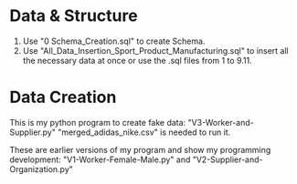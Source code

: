 # Data & Structure
1. Use "0 Schema_Creation.sql" to create Schema.
2. Use "All_Data_Insertion_Sport_Product_Manufacturing.sql" to insert all the necessary data at once or use the .sql files from 1 to 9.11.

# Data Creation
This is my python program to create fake data:
"V3-Worker-and-Supplier.py"
"merged_adidas_nike.csv" is needed to run it.

These are earlier versions of my program and show my programming development:
"V1-Worker-Female-Male.py" and "V2-Supplier-and-Organization.py"
